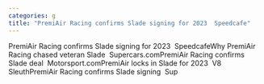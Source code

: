 ```yaml
---
categories: g
title: "PremiAir Racing confirms Slade signing for 2023  Speedcafe"
---
```

PremiAir Racing confirms Slade signing for 2023&nbsp;&nbsp;SpeedcafeWhy PremiAir Racing chased veteran Slade&nbsp;&nbsp;Supercars.comPremiAir Racing confirms Slade deal&nbsp;&nbsp;Motorsport.comPremiAir locks in Slade for 2023&nbsp;&nbsp;V8 SleuthPremiAir Racing confirms Slade signing&nbsp;&nbsp;Sup